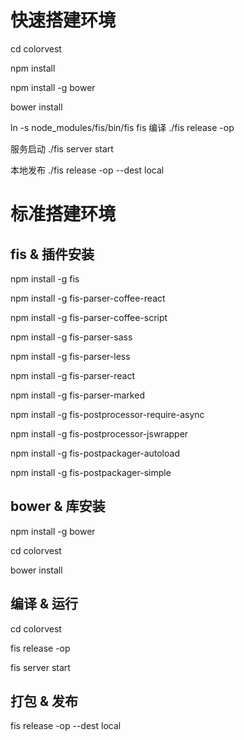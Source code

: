 # 快速搭建环境
cd colorvest

npm install

npm install -g bower

bower install

ln -s node_modules/fis/bin/fis fis
编译 ./fis release -op 

服务启动 ./fis server start

本地发布 ./fis release -op --dest local


# 标准搭建环境

## fis & 插件安装

npm install -g fis

npm install -g fis-parser-coffee-react 

npm install -g fis-parser-coffee-script

npm install -g fis-parser-sass

npm install -g fis-parser-less

npm install -g fis-parser-react

npm install -g fis-parser-marked

npm install -g fis-postprocessor-require-async

npm install -g fis-postprocessor-jswrapper

npm install -g fis-postpackager-autoload

npm install -g fis-postpackager-simple


## bower & 库安装

npm install -g bower

cd colorvest

bower install


## 编译 & 运行

cd colorvest

fis release -op

fis server start

## 打包 & 发布
fis release -op --dest local
